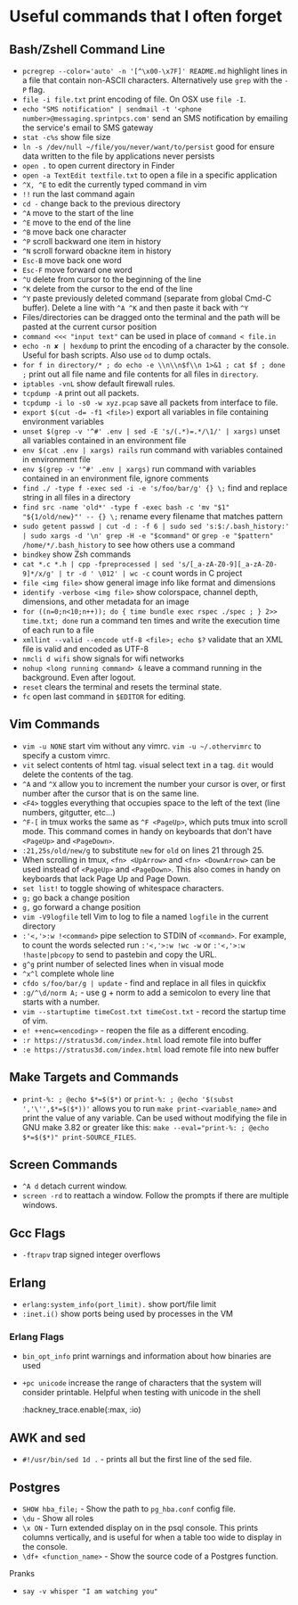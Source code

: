 # Useful commands that I often forget

## Bash/Zshell Command Line

* `pcregrep --color='auto' -n '[^\x00-\x7F]' README.md` highlight lines in a file that contain non-ASCII characters. Alternatively use `grep` with the `-P` flag.
* `file -i file.txt` print encoding of file. On OSX use `file -I`.
* `echo "SMS notification" | sendmail -t '<phone number>@messaging.sprintpcs.com'` send an SMS notification by emailing the service's email to SMS gateway
* `stat -c%s` show file size
* `ln -s /dev/null ~/file/you/never/want/to/persist` good for ensure data written to the file by applications never persists
* `open .` to open current directory in Finder
* `open -a TextEdit textfile.txt` to open a file in a specific application
* `^X, ^E` to edit the currently typed command in vim
* `!!` run the last command again
* `cd -` change back to the previous directory
* `^A` move to the start of the line
* `^E` move to the end of the line
* `^B` move back one character
* `^P` scroll backward one item in history
* `^N` scroll forward obackne item in history
* `Esc-B` move back one word
* `Esc-F` move forward one word
* `^U` delete from cursor to the beginning of the line
* `^K` delete from the cursor to the end of the line
* `^Y` paste previously deleted command (separate from global Cmd-C buffer). Delete a line with `^A ^K` and then paste it back with `^Y`
* Files/directories can be dragged onto the terminal and the path will be pasted at the current cursor position
* `command <<< "input text"` can be used in place of `command < file.in`
* `echo -n ✘ | hexdump` to print the encoding of a character by the console. Useful for bash scripts. Also use `od` to dump octals.
* `for f in directory/* ; do echo -e \\n\\n$f\\n 1>&1 ; cat $f ; done ;` print out all file name and file contents for all files in `directory`.
* `iptables -vnL` show default firewall rules.
* `tcpdump -A` print out all packets.
* `tcpdump -i lo -s0 -w xyz.pcap` save all packets from interface to file.
* `export $(cut -d= -f1 <file>)` export all variables in file containing environment variables
* `unset $(grep -v '^#' .env | sed -E 's/(.*)=.*/\1/' | xargs)` unset all variables contained in an environment file
* `env $(cat .env | xargs) rails` run command with variables contained in environment file
* `env $(grep -v '^#' .env | xargs)` run command with variables contained in an environment file, ignore comments
* `find ./ -type f -exec sed -i -e 's/foo/bar/g' {} \;` find and replace string in all files in a directory
* `find src -name 'old*' -type f -exec bash -c 'mv "$1" "${1/old/new}"' -- {} \;` rename every filename that matches pattern
* `sudo getent passwd | cut -d : -f 6 | sudo sed 's:$:/.bash_history:' | sudo xargs -d '\n' grep -H -e "$command"` or `grep -e "$pattern" /home/*/.bash_history` to see how others use a command
* `bindkey` show Zsh commands
* `cat *.c *.h | cpp -fpreprocessed | sed 's/[_a-zA-Z0-9][_a-zA-Z0-9]*/x/g' | tr -d ' \012' | wc -c` count words in C project
* `file <img file>` show general image info like format and dimensions
* `identify -verbose <img file>` show colorspace, channel depth, dimensions, and other metadata for an image
* `for ((n=0;n<10;n++)); do { time bundle exec rspec ./spec ; } 2>> time.txt; done` run a command ten times and write the execution time of each run to a file
* `xmllint --valid --encode utf-8 <file>; echo $?` validate that an XML file is valid and encoded as UTF-8
* `nmcli d wifi` show signals for wifi networks
* `nohup <long running command> &` leave a command running in the background. Even after logout.
* `reset` clears the terminal and resets the terminal state.
* `fc` open last command in `$EDITOR` for editing.

## Vim Commands

* `vim -u NONE` start vim without any vimrc. `vim -u ~/.othervimrc` to specify a custom vimrc.
* `vit` select contents of html tag. `v`isual select text `i`n a `t`ag. `dit` would delete the contents of the tag.
* `^A` and `^X` allow you to increment the number your cursor is over, or first number after the cursor that is on the same line.
* `<F4>` toggles everything that occupies space to the left of the text (line numbers, gitgutter, etc...)
* `^F-[` in tmux works the same as `^F <PageUp>`, which puts tmux into scroll mode. This command comes in handy on keyboards that don't have `<PageUp>` and `<PageDown>`.
* `:21,25s/old/new/g` to substitute `new` for `old` on lines 21 through 25.
* When scrolling in tmux, `<fn> <UpArrow>` and `<fn> <DownArrow>` can be used instead of `<PageUp>` and `<PageDown>`. This also comes in handy on keyboards that lack Page Up and Page Down.
* `set list!` to toggle showing of whitespace characters.
* `g;` go back a change position
* `g,` go forward a change position
* `vim -V9logfile` tell Vim to log to file a named `logfile` in the current directory
* `:'<,'>:w !<command>` pipe selection to STDIN of `<command>`. For example, to count the words selected run `:'<,'>:w !wc -w` or `:'<,'>:w !haste|pbcopy` to send to pastebin and copy the URL.
* `g^g` print number of selected lines when in visual mode
* `^x^l` complete whole line
* `cfdo s/foo/bar/g | update` - find and replace in all files in quickfix
* `:g/^\d/norm A;` - use g + norm to add a semicolon to every line that starts with a number.
* `vim --startuptime timeCost.txt timeCost.txt` - record the startup time of vim.
* `e! ++enc=<encoding>` - reopen the file as a different encoding.
* `:r https://stratus3d.com/index.html` load remote file into buffer
* `:e https://stratus3d.com/index.html` load remote file into new buffer

## Make Targets and Commands

* `print-%: ; @echo $*=$($*)` or `print-%: ; @echo '$(subst ','\'',$*=$($*))'` allows you to run `make print-<variable_name>` and print the value of any variable. Can be used without modifying the file in GNU make 3.82 or greater like this: `make --eval="print-%: ; @echo $*=$($*)" print-SOURCE_FILES`.

## Screen Commands

* `^A d` detach current window.
* `screen -rd` to reattach a window. Follow the prompts if there are multiple windows.

## Gcc Flags

* `-ftrapv` trap signed integer overflows

## Erlang

* `erlang:system_info(port_limit).` show port/file limit
* `:inet.i()` show ports being used by processes in the VM

### Erlang Flags

* `bin_opt_info` print warnings and information about how binaries are used
* `+pc unicode` increase the range of characters that the system will consider printable. Helpful when testing with unicode in the shell

    :hackney_trace.enable(:max, :io)

## AWK and sed

* `#!/usr/bin/sed 1d .` - prints all but the first line of the sed file.

## Postgres

* `SHOW hba_file;` - Show the path to `pg_hba.conf` config file.
* `\du` - Show all roles
* `\x ON` - Turn extended display on in the psql console. This prints columns vertically, and is useful for when a table too wide to display in the console.
* `\df+ <function_name>` - Show the source code of a Postgres function.

Pranks

* `say -v whisper "I am watching you"`
